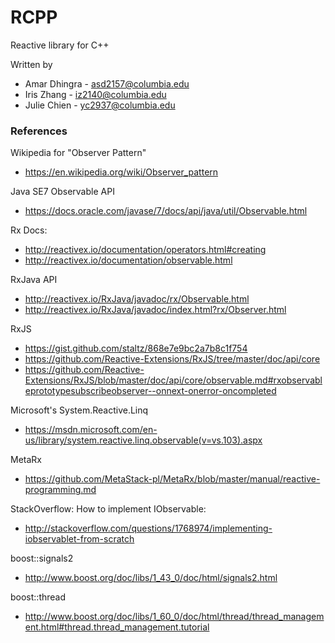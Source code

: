 # RCPP
Reactive library for C++

Written by
* Amar Dhingra - asd2157@columbia.edu
* Iris Zhang   - iz2140@columbia.edu
* Julie Chien  - yc2937@columbia.edu

 
### References

Wikipedia for "Observer Pattern"
* https://en.wikipedia.org/wiki/Observer_pattern

Java SE7 Observable API
* https://docs.oracle.com/javase/7/docs/api/java/util/Observable.html

Rx Docs:
* http://reactivex.io/documentation/operators.html#creating
* http://reactivex.io/documentation/observable.html

RxJava API
* http://reactivex.io/RxJava/javadoc/rx/Observable.html
* http://reactivex.io/RxJava/javadoc/index.html?rx/Observer.html

RxJS
* https://gist.github.com/staltz/868e7e9bc2a7b8c1f754
* https://github.com/Reactive-Extensions/RxJS/tree/master/doc/api/core
* https://github.com/Reactive-Extensions/RxJS/blob/master/doc/api/core/observable.md#rxobservableprototypesubscribeobserver--onnext-onerror-oncompleted

Microsoft's System.Reactive.Linq
* https://msdn.microsoft.com/en-us/library/system.reactive.linq.observable(v=vs.103).aspx 

MetaRx
* https://github.com/MetaStack-pl/MetaRx/blob/master/manual/reactive-programming.md

StackOverflow: How to implement IObservable<T>:
* http://stackoverflow.com/questions/1768974/implementing-iobservablet-from-scratch

boost::signals2
* http://www.boost.org/doc/libs/1_43_0/doc/html/signals2.html

boost::thread
* http://www.boost.org/doc/libs/1_60_0/doc/html/thread/thread_management.html#thread.thread_management.tutorial


